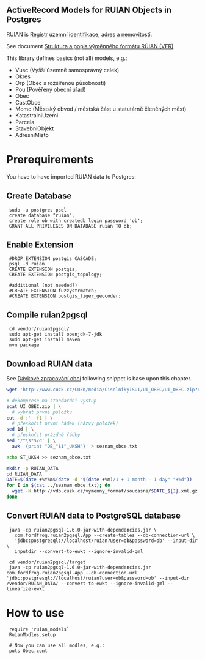ActiveRecord Models for RUIAN Objects in Postgres
-------------------------------------------------

RUIAN is [Registr územní identifikace, adres a
nemovitostí](http://www.cuzk.cz/ruian/RUIAN.aspx).

See document [Struktura a popis výměnného formátu RÚIAN (VFR)](http://www.cuzk.cz/Uvod/Produkty-a-sluzby/RUIAN/2-Poskytovani-udaju-RUIAN-ISUI-VDP/Vymenny-format-RUIAN/Vymenny-format-RUIAN-%28VFR%29/Struktura-a-popis-VFR-1_6_0.aspx)



This library defines basics (not all) models, e.g.:

* Vusc (Vyšší územně samosprávný celek)
* Okres
* Orp (Obec s rozšířenou působností)
* Pou (Pověřený obecní úřad)
* Obec
* CastObce
* Momc  (Městský obvod / městská část u statutárně členěných měst)
* KatastralniUzemi
* Parcela
* StavebniObjekt
* AdresniMisto

# Prerequirements

You have to have imported RUIAN data to Postgres:

## Create Database

     sudo -u postgres psql
     create database "ruian";
     create role ob with createdb login password 'ob';
     GRANT ALL PRIVILEGES ON DATABASE ruian TO ob;

## Enable Extension

     #DROP EXTENSION postgis CASCADE;
     psql -d ruian
     CREATE EXTENSION postgis;
     CREATE EXTENSION postgis_topology;

     #additional (not needed?)
     #CREATE EXTENSION fuzzystrmatch;
     #CREATE EXTENSION postgis_tiger_geocoder;

## Compile ruian2pgsql

     cd vendor/ruian2pgsql/
     sudo apt-get install openjdk-7-jdk
     sudo apt-get install maven
     mvn package


## Download RUIAN data

See [Dávkové zpracování obcí](http://freegis.fsv.cvut.cz/gwiki/RUIAN_/_GDAL#D.C3.A1vkov.C3.A9_zpracov.C3.A1n.C3.AD_obc.C3.AD)
following snippet is base upon this chapter.

```bash
wget 'http://www.cuzk.cz/CUZK/media/CiselnikyISUI/UI_OBEC/UI_OBEC.zip?ext=.zip' -O UI_OBEC.zip

# dekomprese na standardní výstup
zcat UI_OBEC.zip | \
  # vybrat první položku
cut -d';' -f1 | \
  # přeskočit první řádek (názvy položek)
sed 1d | \
  # přeskočit prázdné řádky
sed '/^\s*$/d' | \
  awk '{print "OB_"$1"_UKSH"}' > seznam_obce.txt

echo ST_UKSH >> seznam_obce.txt

mkdir -p RUIAN_DATA
cd RUIAN_DATA
DATE=$(date +%Y%m$(date -d "$(date +%m)/1 + 1 month - 1 day" "+%d"))
for I in $(cat ../seznam_obce.txt); do
  wget -N http://vdp.cuzk.cz/vymenny_format/soucasna/$DATE_${I}.xml.gz
done
```

## Convert RUIAN data to PostgreSQL database

     java -cp ruian2pgsql-1.6.0-jar-with-dependencies.jar \
       com.fordfrog.ruian2pgsql.App --create-tables --db-connection-url \
       'jdbc:postgresql://localhost/ruian?user=ob&password=ob' --input-dir \
       inputdir --convert-to-ewkt --ignore-invalid-gml

     cd vendor/ruian2pgsql/target
     java -cp ruian2pgsql-1.6.0-jar-with-dependencies.jar com.fordfrog.ruian2pgsql.App --db-connection-url 'jdbc:postgresql://localhost/ruian?user=ob&password=ob' --input-dir /vendor/RUIAN_DATA/ --convert-to-ewkt --ignore-invalid-gml --linearize-ewkt


# How to use

     require 'ruian_models`
     RuianModles.setup

     # Now you can use all modles, e.g.:
     puts Obec.cont
